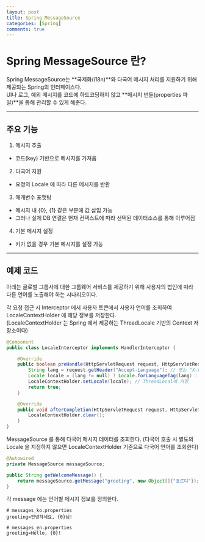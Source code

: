 ```yaml
---
layout: post
title: Spring MessageSource
categories: [Spring]
comments: true
---
```


# Spring MessageSource 란?

Spring MessageSource는 **국제화(i18n)**와 다국어 메시지 처리를 지원하기 위해 제공되는 Spring의 인터페이스다.  
UI나 로그, 예외 메시지를 코드에 하드코딩하지 않고 **메시지 번들(properties 파일)**을 통해 관리할 수 있게 해준다.

---------------

## 주요 기능
1. 메시지 추출
  - 코드(key) 기반으로 메시지를 가져옴
2. 다국어 지원
  - 요청의 Locale 에 따라 다른 메시지를 반환
3. 매개변수 포맷팅
  - 메시지 내 {0}, {1} 같은 부분에 값 삽입 가능
  - 그러나 실제 DB 연결은 현재 컨텍스트에 따라 선택된 데이터소스를 통해 이루어짐
4. 기본 메시지 설정
  - 키가 없을 경우 기본 메시지를 설정 가능

---------------

## 예제 코드
아래는 글로벌 그룹사에 대한 그룹웨어 서비스를 제공하기 위해 사용자의 법인에 따라 다른 언어를 노출해야 하는 시나리오이다.

각 요청 접근 시 Interceptor 에서 사용자 토큰에서 사용자 언어를 조회하여 LocaleContextHolder 에 해당 정보를 저장한다.  
(LocaleContextHolder 는 Spring 에서 제공하는 ThreadLocale<Locale> 기반의 Context 저장소이다)

``` java
@Component
public class LocaleInterceptor implements HandlerInterceptor {

    @Override
    public boolean preHandle(HttpServletRequest request, HttpServletResponse response, Object handler) {
        String lang = request.getHeader("Accept-Language"); // 또는 "X-Locale", 커스텀 헤더 가능
        Locale locale = (lang != null) ? Locale.forLanguageTag(lang) : Locale.getDefault();
        LocaleContextHolder.setLocale(locale); // ThreadLocal에 저장
        return true;
    }

    @Override
    public void afterCompletion(HttpServletRequest request, HttpServletResponse response, Object handler, Exception ex) {
        LocaleContextHolder.clear();
    }
}
```

MessageSource 를 통해 다국어 메시지 데이터를 조회한다. (다국어 호출 시 별도의 Locale 을 지정하지 않으면 LocaleContextHolder 기준으로 다국어 언어를 조회한다)

``` java
@Autowired
private MessageSource messageSource;

public String getWelcomeMessage() {
    return messageSource.getMessage("greeting", new Object[]{"죠르디"});
}

```

각 message 에는 언어별 메시지 정보를 정의한다.

```
# messages_ko.properties
greeting=안녕하세요, {0}님!

# messages_en.properties
greeting=Hello, {0}!
```
